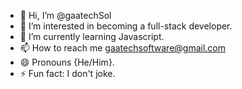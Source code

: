 - 👋 Hi, I’m @gaatechSol
- 👀 I’m interested in becoming a full-stack developer.
- 🌱 I’m currently learning Javascript.
- 📫 How to reach me gaatechsoftware@gmail.com
- 😄 Pronouns {He/Him}.
- ⚡ Fun fact: I don't joke.

